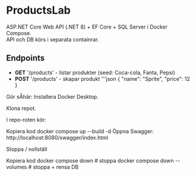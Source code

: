# ProductsLab

ASP.NET Core Web API (.NET 8) + EF Core + SQL Server i Docker Compose.  
API och DB körs i separata containrar.

## Endpoints
- **GET** '/products' - listar produkter (seed: Coca-cola, Fanta, Pepsi)
- **POST** '/products' - skapar produkt
  '''json
  { "name": "Sprite", "price": 12 }

Gör sÅhär:
Installera Docker Desktop.

Klona repot.

I repo-roten kör:

Kopiera kod
docker compose up --build -d
Öppna Swagger: http://localhost:8080/swagger/index.html

Stoppa / nollställ

Kopiera kod
docker compose down              # stoppa
docker compose down --volumes    # stoppa + rensa DB
